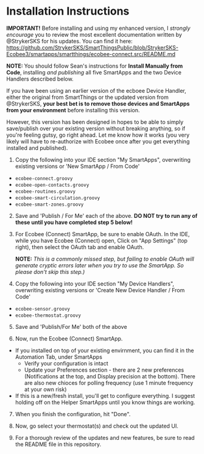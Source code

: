 Installation Instructions
=========================
<b>IMPORTANT!</b> Before installing and using my enhanced version, I <i>strongly encourage</i> you to review the most excellent documentation written by @StrykerSKS for his updates. You can find it here: https://github.com/StrykerSKS/SmartThingsPublic/blob/StrykerSKS-Ecobee3/smartapps/smartthings/ecobee-connect.src/README.md

<b>NOTE: </b> You should follow Sean's instructions for <b>Install Manually from Code</b>, installing <i>and publishing</i> all five SmartApps and the two Device Handlers described below.

If you have been using an earlier version of the ecboee Device Handler, either the original from SmartThings or the 
updated version from @StrykerSKS, <b>your best bet is to remove those devices and SmartApps from your environment</b>
before installing this version.

However, this version has been designed in hopes to be able to simply save/publish over your existing version without 
breaking anything, so if you're feeling gutsy, go right ahead. Let me know how it works (you very likely will have to 
re-authorize with Ecobee once after you get everything installed and published).

1. Copy the following into your IDE section "My SmartApps", overwriting existing versions or 'New SmartApp / From Code'
  * <code>ecobee-connect.groovy</code>
  * <code>ecobee-open-contacts.groovy</code>
  * <code>ecobee-routines.groovy</code>
  * <code>ecobee-smart-circulation.groovy</code>
  * <code>ecobee-smart-zones.groovy</code>
  
2. Save and 'Publish / For Me' each of the above. 
<b>DO NOT try to run any of these until you have completed step 5 below!</b>

3. For Ecobee (Connect) SmartApp, be sure to enable OAuth. In the IDE, while you have Ecobee (Connect) open, Click on "App Settings" (top right), then select the OAuth tab and enable OAuth.

   <b>NOTE:</b> <i>This is a commonly missed step, but failing to enable OAuth will generate cryptic errors later when you try to use the SmartApp. So please don't skip this step.)</i>

4. Copy the following into your IDE section "My Device Handlers", overwriting existing versions or 'Create New Device Handler / From Code'
  * <code>ecobee-sensor.groovy</code>
  * <code>ecobee-thermostat.groovy</code>

5. Save and 'Publish/For Me' both of the above

6. Now, run the Ecobee (Connect) SmartApp. 
  * If you installed on top of your existing envirnment, you can find it in the Automation Tab, under SmartApps
    * Verify your configuration is intact
    * Update your Preferences section - there are 2 new preferences (Notifications at the top, and Display precision at 
    the bottom). 
    There are also new chioces for polling frequency (use 1 minute frequency at your own risk)
  * If this is a new/fresh install, you'll get to configure everything. I suggest holding off on the Helper SmartApps until 
  you know things are working.
  
7. When you finish the configuration, hit "Done".

8. Now, go select your thermostat(s) and check out the updated UI.

9. For a thorough review of the updates and new features, be sure to read the README file in this repository.
